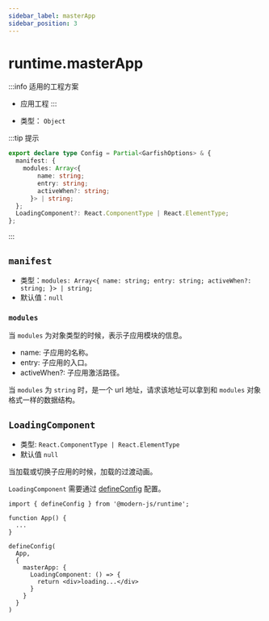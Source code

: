 ```yaml
---
sidebar_label: masterApp
sidebar_position: 3
---
```


# runtime.masterApp

:::info 适用的工程方案
* 应用工程
:::

* 类型： `Object`

:::tip 提示
```ts
export declare type Config = Partial<GarfishOptions> & {
  manifest: {
    modules: Array<{
        name: string;
        entry: string;
        activeWhen?: string;
      }> | string;
  };
  LoadingComponent?: React.ComponentType | React.ElementType;
};
```
:::

## `manifest`

- 类型：`modules: Array<{
        name: string;
        entry: string;
        activeWhen?: string;
      }> | string;`
- 默认值：`null`

### `modules`

当 `modules` 为对象类型的时候，表示子应用模块的信息。

- name: 子应用的名称。
- entry: 子应用的入口。
- activeWhen?: 子应用激活路径。

当 `modules` 为 `string` 时，是一个 url 地址，请求该地址可以拿到和 `modules` 对象格式一样的数据结构。

## `LoadingComponent`

- 类型: `React.ComponentType | React.ElementType`
- 默认值 `null`

当加载或切换子应用的时候，加载的过渡动画。

`LoadingComponent` 需要通过 [defineConfig](/docs/apis/runtime/app/define-config) 配置。

```tsx
import { defineConfig } from '@modern-js/runtime';

function App() {
  ...
}

defineConfig(
  App,
  {
    masterApp: {
      LoadingComponent: () => {
        return <div>loading...</div>
      }
    }
  }
)
```
